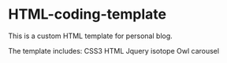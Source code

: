 # HTML-coding-template
This is a custom HTML template for personal blog.

The template includes:
CSS3
HTML
Jquery
isotope
Owl carousel
